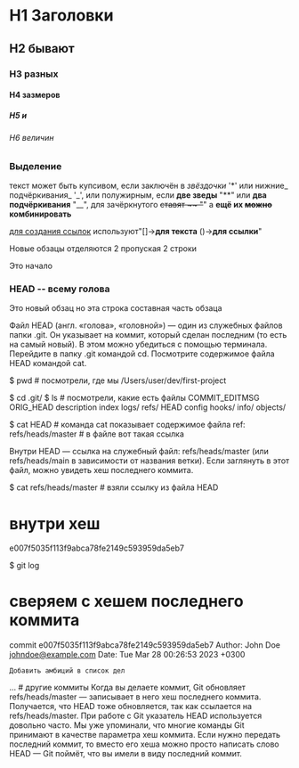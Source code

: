 # H1 Заголовки
## H2 бывают
### H3 разных
#### H4 зазмеров
##### H5 и 
###### H6 величин
 
 
### Выделение 
текст может быть купсивом, если заключён в *звёздочки* '*' или нижние_ подчёркивания_ '_',
или полужирным, если  **две зведы** "**" или __два подчёркивания__ "__",
для зачёркнутого ~~ставят ~~ "~~" 
а **ещё их ~~можно~~ __комбинировать__**
 
 
[для создания ссылок]("https://github.com/ne6esisbka/SOS_Bot/blob/master/readme.md") используют"[]->__для текста__ ()->__для ссылки__"
 
 
Новые обзацы отделяются 2<Enter> пропуская 2 строки
 
Это начало
 
 
### HEAD -- всему голова

Это новый обзац
но эта строка составная часть обзаца
 
 
Файл HEAD (англ. «голова», «головной») — один из служебных файлов папки .git. Он указывает на коммит, который сделан последним (то есть на самый новый).
В этом можно убедиться с помощью терминала. Перейдите в папку .git командой cd. Посмотрите содержимое файла HEAD командой cat.


$ pwd # посмотрели, где мы
/Users/user/dev/first-project

$ cd .git/
$ ls # посмотрели, какие есть файлы
COMMIT_EDITMSG  ORIG_HEAD  description  index  logs/     refs/
HEAD            config     hooks/       info/  objects/

$ cat HEAD # команда cat показывает содержимое файла
ref: refs/heads/master # в файле вот такая ссылка 


Внутри HEAD — ссылка на служебный файл: refs/heads/master (или refs/heads/main в зависимости от названия ветки). Если заглянуть в этот файл, можно увидеть хеш последнего коммита.


$ cat refs/heads/master # взяли ссылку из файла HEAD
# внутри хеш
e007f5035f113f9abca78fe2149c593959da5eb7

$ git log 
# сверяем с хешем последнего коммита
commit e007f5035f113f9abca78fe2149c593959da5eb7
Author: John Doe <johndoe@example.com>
Date:   Tue Mar 28 00:26:53 2023 +0300

    Добавить амбиций в список дел


... # другие коммиты 
Когда вы делаете коммит, Git обновляет refs/heads/master — записывает в него хеш последнего коммита. Получается, что HEAD тоже обновляется, так как ссылается на refs/heads/master.
При работе с Git указатель HEAD используется довольно часто. Мы уже упоминали, что многие команды Git принимают в качестве параметра хеш коммита. Если нужно передать последний коммит, то вместо его хеша можно просто написать слово HEAD — Git поймёт, что вы имели в виду последний коммит.

